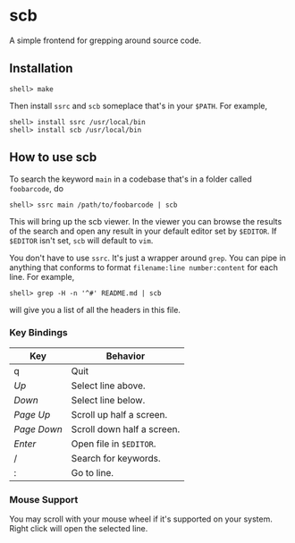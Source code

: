 # scb

A simple frontend for grepping around source code. 

## Installation

```
shell> make
```

Then install `ssrc` and `scb` someplace that's in your `$PATH`. For
example,

```
shell> install ssrc /usr/local/bin
shell> install scb /usr/local/bin
```

## How to use scb

To search the keyword `main` in a codebase that's in a folder called
`foobarcode`, do

```
shell> ssrc main /path/to/foobarcode | scb
```

This will bring up the scb viewer. In the viewer you can browse the
results of the search and open any result in your default editor set
by `$EDITOR`. If `$EDITOR` isn't set, `scb` will default to `vim`.

You don't have to use `ssrc`. It's just a wrapper around `grep`. You
can pipe in anything that conforms to format `filename:line
number:content` for each line. For example,

```
shell> grep -H -n '^#' README.md | scb
```

will give you a list of all the headers in this file.

### Key Bindings

| Key         | Behavior                   |
|-------------|----------------------------|
| q           | Quit                       |
| *Up*        | Select line above.         |
| *Down*      | Select line below.         |
| *Page Up*   | Scroll up half a screen.   |
| *Page Down* | Scroll down half a screen. |
| *Enter*     | Open file in `$EDITOR`.    |
| /           | Search for keywords.       |
| :           | Go to line.                |
  
### Mouse Support

You may scroll with your mouse wheel if it's supported on your
system. Right click will open the selected line.
